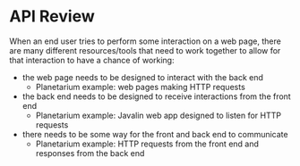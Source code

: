 # API Review
When an end user tries to perform some interaction on a web page, there are many different resources/tools that need to work together to allow for that interaction to have a chance of working:
- the web page needs to be designed to interact with the back end
    - Planetarium example: web pages making HTTP requests
- the back end needs to be designed to receive interactions from the front end
    - Planetarium example: Javalin web app designed to listen for HTTP requests
- there needs to be some way for the front and back end to communicate
    - Planetarium example: HTTP requests from the front end and responses from the back end